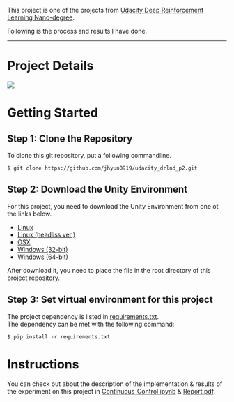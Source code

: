 This project is one of the projects from [Udacity Deep Reinforcement Learning Nano-degree](https://github.com/udacity/deep-reinforcement-learning).

Following is the process and results I have done.

---
# Project Details

![](https://user-images.githubusercontent.com/10624937/43851024-320ba930-9aff-11e8-8493-ee547c6af349.gif)



# Getting Started

## Step 1: Clone the Repository

To clone this git repository, put a following commandline.

```
$ git clone https://github.com/jhyun0919/udacity_drlnd_p2.git
```

## Step 2: Download the Unity Environment

For this project, you need to download the Unity Environment from one ot the links below.

* [Linux]()
* [Linux (headliss ver.)]()
* [OSX]()
* [Windows (32-bit)]()
* [Windows (64-bit)]()

After download it, you need to place the file in the root directory of this project repository.

## Step 3: Set virtual environment for this project

The project dependency is listed in [requirements.txt](https://github.com/jhyun0919/udacity_drlnd_p2/blob/master/requirements.txt).  
The dependency can be met with the following command:

```
$ pip install -r requirements.txt
```

# Instructions

You can check out about the description of the implementation & results of the experiment on this project in [Continuous_Control.ipynb]() & [Report.pdf]().

